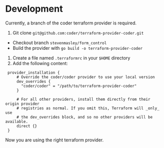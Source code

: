 # Development

Currently, a branch of the coder terraform provider is required.


1. Git clone `git@github.com:coder/terraform-provider-coder.git`
  - Checkout branch `stevenmasley/form_control`
  - Build the provider with `go build -o terraform-provider-coder`
1. Create a file named `.terraformrc` in your `$HOME` directory
1. Add the following content:

```hcl
 provider_installation {
     # Override the coder/coder provider to use your local version
     dev_overrides {
       "coder/coder" = "/path/to/terraform-provider-coder"
     }

     # For all other providers, install them directly from their origin provider
     # registries as normal. If you omit this, Terraform will _only_ use
     # the dev_overrides block, and so no other providers will be available.
     direct {}
 }
```

Now you are using the right terraform provider.